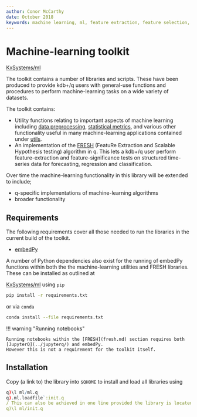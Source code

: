 ```yaml
---
author: Conor McCarthy
date: October 2018
keywords: machine learning, ml, feature extraction, feature selection, time series forecasting, utilities, interpolation, filling, statistics, kdb+, q
---
```


# <i class="fas fa-share-alt"></i> Machine-learning toolkit


<i class="fab fa-github"></i>
[KxSystems/ml](https://github.com/kxsystems/ml/)

The toolkit contains a number of libraries and scripts. 
These have been produced to provide kdb+/q users with general-use functions and procedures to perform machine-learning tasks on a wide variety of datasets.

The toolkit contains:

-   Utility functions relating to important aspects of machine learning including [data preprocessing](utilities/preproc), [statistical metrics](utilities/metric), and various other functionality useful in many machine-learning applications contained under [utils](utilities/util). 
-   An implementation of the [FRESH](fresh.md) (FeatuRe Extraction and Scalable Hypothesis testing) algorithm in q. 
    This lets a kdb+/q user perform feature-extraction and feature-significance tests on structured time-series data for forecasting, regression and classification. 

Over time the machine-learning functionality in this library will be extended to include;

-   q-specific implementations of machine-learning algorithms
-   broader functionality


## Requirements

The following requirements cover all those needed to run the libraries in the current build of the toolkit.

-   [embedPy](../embedpy/)

A number of Python dependencies also exist for the running of embedPy functions within both the the machine-learning utilities and FRESH libraries. 
These can be installed as outlined at

<i class="fab fa-github"></i>
[KxSystems/ml](https://github.com/kxsystems/ml) 
using `pip`

```bash
pip install -r requirements.txt
```

or via `conda`

```bash
conda install --file requirements.txt
```

!!! warning "Running notebooks"

    Running notebooks within the [FRESH](fresh.md) section requires both [JupyterQ](../jupyterq/) and embedPy.
    However this is not a requirement for the toolkit itself.


## Installation

Copy (a link to) the library into `$QHOME` to install and load all libraries using

```q
q)\l ml/ml.q
q).ml.loadfile`:init.q
/ This can also be achieved in one line provided the library is located in `$QHOME`using
q)\l ml/init.q
```
